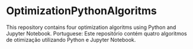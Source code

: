 # OptimizationPythonAlgoritms
This repository contains four optimization algoritms using Python and Jupyter Notebook. Portuguese: Este repositório contém quatro algoritmos de otimização utilizando Python e Jupyter Notebook.
